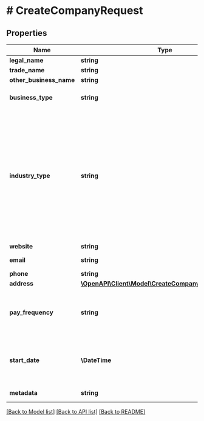 # # CreateCompanyRequest

## Properties

Name | Type | Description | Notes
------------ | ------------- | ------------- | -------------
**legal_name** | **string** | Legal name of the company | [optional]
**trade_name** | **string** | Trade name of the company | [optional]
**other_business_name** | **string** | Other business name used by the company. | [optional]
**business_type** | **string** | Business type of the company. One of &#x60;sole_proprietorship&#x60;, &#x60;partnership&#x60;, &#x60;c_corporation&#x60;, &#x60;s_corporation&#x60;, or &#x60;llc&#x60;. | [optional]
**industry_type** | **string** | Industry type of the company. One of &#x60;auto_or_machine_sales&#x60;, &#x60;auto_or_machine_repair&#x60;, &#x60;arts_or_entertainment_or_recreation&#x60;, &#x60;cleaning_services&#x60;, &#x60;consulting_services&#x60;, &#x60;educational_services&#x60;, &#x60;family_care_services&#x60;, &#x60;financial_services&#x60;, &#x60;food_and_beverage_retail_or_wholesale&#x60;, &#x60;general_construction_or_general_contracting&#x60;, &#x60;health_care&#x60;, &#x60;hospitality_or_accommodation&#x60;, &#x60;hvac_or_plumbing_or_electrical_contracting&#x60;, &#x60;legal_services&#x60;, &#x60;non_food_retail_or_wholesale&#x60;, &#x60;other&#x60;, &#x60;personal_care_services&#x60;, &#x60;real_estate&#x60;, &#x60;restaurant&#x60;, &#x60;scientific_or_technical_services&#x60;, &#x60;security_services&#x60;, &#x60;staffing&#x60;, &#x60;tobacco_or_alcohol_sales&#x60;, or &#x60;transportation&#x60;. | [optional]
**website** | **string** | Website URL of the company. | [optional]
**email** | **string** | Email address of payroll department or administrator | [optional]
**phone** | **string** | Phone number of the company | [optional]
**address** | [**\OpenAPI\Client\Model\CreateCompanyRequestAddress**](CreateCompanyRequestAddress.md) |  | [optional]
**pay_frequency** | **string** | Frequency by which the employees get paid. One of \&quot;weekly\&quot;, \&quot;biweekly\&quot;, \&quot;semimonthly\&quot;, \&quot;monthly\&quot;, \&quot;quarterly\&quot;, or \&quot;annually\&quot; | [optional]
**start_date** | **\DateTime** | This date should match up with their first payday using Check. The validity of this date is important, as it&#39;s used on federal and state filing authorization forms to signify when Check&#39;s authorization to file on behalf of the employer starts. | [optional]
**metadata** | **string** | Additional loosely structured information to associate with the company | [optional]

[[Back to Model list]](../../README.md#models) [[Back to API list]](../../README.md#endpoints) [[Back to README]](../../README.md)
